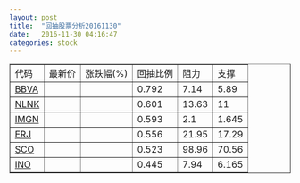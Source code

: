 ```yaml
---
layout: post
title:  "回抽股票分析20161130"
date:   2016-11-30 04:16:47
categories: stock
---
```

<script type="text/javascript">
var stockList = []
stockList.push('gb_bbva');
stockList.push('gb_nlnk');
stockList.push('gb_imgn');
stockList.push('gb_erj');
stockList.push('gb_sco');
stockList.push('gb_ino');
</script>
<table border="1">
 <tr>
 <td>代码</td>
 <td>最新价</td>
 <td>涨跌幅(%)</td>
 <td>回抽比例</td>
 <td>阻力</td>
 <td>支撑</td>
</tr>
  <tr id="bbva">
  <td><a href="http://stock.finance.sina.com.cn/usstock/quotes/BBVA.html" target="_blank">BBVA</a></td><td></td><td></td><td>0.792</td><td>7.14</td><td>5.89</td></tr>
  <tr id="nlnk">
  <td><a href="http://stock.finance.sina.com.cn/usstock/quotes/NLNK.html" target="_blank">NLNK</a></td><td></td><td></td><td>0.601</td><td>13.63</td><td>11</td></tr>
  <tr id="imgn">
  <td><a href="http://stock.finance.sina.com.cn/usstock/quotes/IMGN.html" target="_blank">IMGN</a></td><td></td><td></td><td>0.593</td><td>2.1</td><td>1.645</td></tr>
  <tr id="erj">
  <td><a href="http://stock.finance.sina.com.cn/usstock/quotes/ERJ.html" target="_blank">ERJ</a></td><td></td><td></td><td>0.556</td><td>21.95</td><td>17.29</td></tr>
  <tr id="sco">
  <td><a href="http://stock.finance.sina.com.cn/usstock/quotes/SCO.html" target="_blank">SCO</a></td><td></td><td></td><td>0.523</td><td>98.96</td><td>70.56</td></tr>
  <tr id="ino">
  <td><a href="http://stock.finance.sina.com.cn/usstock/quotes/INO.html" target="_blank">INO</a></td><td></td><td></td><td>0.445</td><td>7.94</td><td>6.165</td></tr>
</table>
